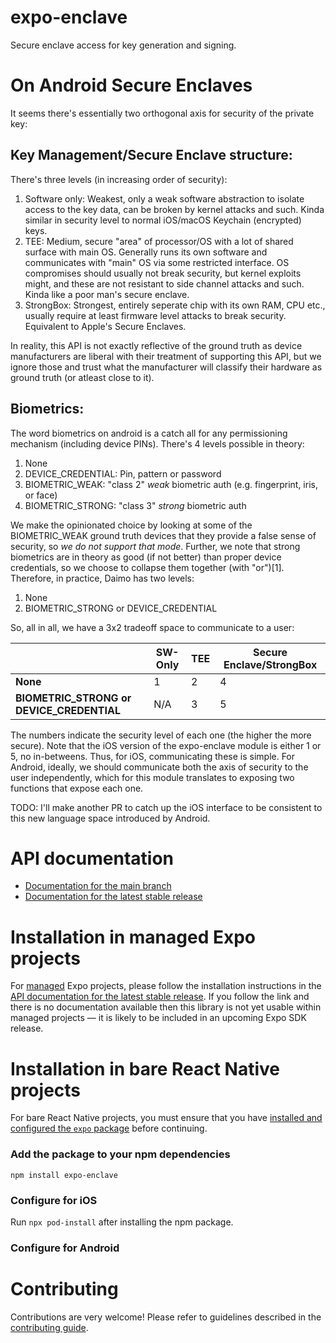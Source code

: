 # expo-enclave

Secure enclave access for key generation and signing.

# On Android Secure Enclaves

It seems there's essentially two orthogonal axis for security of the private key:

## Key Management/Secure Enclave structure:

There's three levels (in increasing order of security):

1. Software only: Weakest, only a weak software abstraction to isolate access to the key data, can be broken by kernel attacks and such. Kinda similar in security level to normal iOS/macOS Keychain (encrypted) keys.
2. TEE: Medium, secure "area" of processor/OS with a lot of shared surface with main OS. Generally runs its own software and communicates with "main" OS via some restricted interface. OS compromises should usually not break security, but kernel exploits might, and these are not resistant to side channel attacks and such. Kinda like a poor man's secure enclave.
3. StrongBox: Strongest, entirely seperate chip with its own RAM, CPU etc., usually require at least firmware level attacks to break security. Equivalent to Apple's Secure Enclaves.

In reality, this API is not exactly reflective of the ground truth as device manufacturers are liberal with their treatment of supporting this API, but we ignore those and trust what the manufacturer will classify their hardware as ground truth (or atleast close to it).

## Biometrics:

The word biometrics on android is a catch all for any permissioning mechanism (including device PINs). There's 4 levels possible in theory:

1. None
2. DEVICE_CREDENTIAL: Pin, pattern or password
3. BIOMETRIC_WEAK: "class 2" *weak* biometric auth (e.g. fingerprint, iris, or face)
4. BIOMETRIC_STRONG: "class 3" *strong* biometric auth

We make the opinionated choice by looking at some of the BIOMETRIC_WEAK ground truth devices that they provide a false sense of security, so *we do not support that mode*. Further, we note that strong biometrics are in theory as good (if not better) than proper device credentials, so we choose to collapse them together (with "or")[1]. Therefore, in practice, Daimo has two levels:

1. None
2. BIOMETRIC_STRONG or DEVICE_CREDENTIAL

[^1]: Note that this is also what iOS's `.userPresence` key flag does, so we're not being uniquely opinionated here.

So, all in all, we have a 3x2 tradeoff space to communicate to a user:

|                                           	| **SW-Only** 	| **TEE** 	| **Secure Enclave/StrongBox** 	|
|-------------------------------------------	|-------------	|---------	|------------------------------	|
| **None**                                  	| 1           	| 2       	| 4                            	|
| **BIOMETRIC_STRONG or DEVICE_CREDENTIAL** 	| N/A         	| 3       	| 5                            	|

The numbers indicate the security level of each one (the higher the more secure). Note that the iOS version of the expo-enclave module is either 1 or 5, no in-betweens. Thus, for iOS, communicating these is simple. For Android, ideally, we should communicate both the axis of security to the user independently, which for this module translates to exposing two functions that expose each one.

TODO: I'll make another PR to catch up the iOS interface to be consistent to this new language space introduced by Android.

# API documentation

- [Documentation for the main branch](https://github.com/expo/expo/blob/main/docs/pages/versions/unversioned/sdk/enclave.md)
- [Documentation for the latest stable release](https://docs.expo.dev/versions/latest/sdk/enclave/)

# Installation in managed Expo projects

For [managed](https://docs.expo.dev/versions/latest/introduction/managed-vs-bare/) Expo projects, please follow the installation instructions in the [API documentation for the latest stable release](#api-documentation). If you follow the link and there is no documentation available then this library is not yet usable within managed projects &mdash; it is likely to be included in an upcoming Expo SDK release.

# Installation in bare React Native projects

For bare React Native projects, you must ensure that you have [installed and configured the `expo` package](https://docs.expo.dev/bare/installing-expo-modules/) before continuing.

### Add the package to your npm dependencies

```
npm install expo-enclave
```

### Configure for iOS

Run `npx pod-install` after installing the npm package.


### Configure for Android



# Contributing

Contributions are very welcome! Please refer to guidelines described in the [contributing guide]( https://github.com/expo/expo#contributing).
